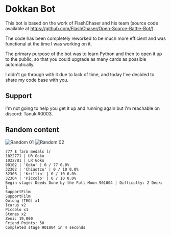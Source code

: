 # Dokkan Bot
This bot is based on the work of FlashChaser and his team (source code available at https://github.com/FlashChaser/Open-Source-Battle-Bot/).

The code has been completely reworked to be much more efficient and was functional at the time I was working on it.

The primary purpose of the bot was to learn Python and then to open it up to the public, so that you could upgrade as many cards as possible automatically.

I didn't go through with it due to lack of time, and today I've decided to share my code base with you.


## Support
I'm not going to help you get it up and running again but i'm reachable on discord: Tanuki#0003.

## Random content
![Random 01](https://i.imgur.com/gI26pme.png)
![Random 02](https://i.imgur.com/lWBwakF.png)

```
777 $ farm medals lr
1022771 | UR Goku
1022781 | LR Goku
90102 | 'Goku' | 0 / 77 0.0%
32302 | 'Chiaotzu' | 0 / 10 0.0%
32303 | 'Krillin' | 0 / 10 0.0%
32304 | 'Piccolo' | 0 / 10 0.0%
Begin stage: Deeds Done by the Full Moon 901004 | Difficulty: 2 Deck: 1
SupportFilm
SupportFilm
Oolong [TEQ] x1
Icarus x2
Piccolo x1
Stones x2
Zeni: 19,000
Friend Points: 50
Completed stage 901004 in 4 seconds
```
